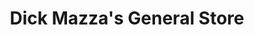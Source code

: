 ---
title: "Dick Mazza's General Store"
url: /colchester/dick-mazzas-general-store/
shop: supermarket
---